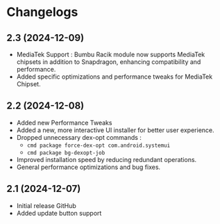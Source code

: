 # Changelogs

## 2.3 (2024-12-09)
- MediaTek Support : Bumbu Racik module now supports MediaTek chipsets in addition to Snapdragon, enhancing compatibility and performance.
- Added specific optimizations and performance tweaks for MediaTek Chipset.

## 2.2 (2024-12-08)
- Added new Performance Tweaks
- Added a new, more interactive UI installer for better user experience.
- Dropped unnecessary dex-opt commands :
  - `cmd package force-dex-opt com.android.systemui`
  - `cmd package bg-dexopt-job`
- Improved installation speed by reducing redundant operations.
- General performance optimizations and bug fixes.

## 2.1 (2024-12-07)
- Initial release GitHub
- Added update button support
